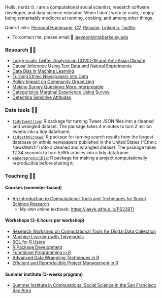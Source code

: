 
Hello, nerds :nerd_face:. I am a computational social scientist, research software developer, and data science educator. When I don't write or code, I enjoy being remarkably mediocre at running, cooking, and among other things.

Quick Links: [Personal Homepage](https://jaeyk.github.io/), [CV](https://jaeyk.github.io/files/CV_Jae_Yeon_Kim.pdf), [Resume](https://jaeyk.github.io/files/resume_Jae_Yeon_Kim.pdf), [LinkedIn](https://www.linkedin.com/in/jae-yeon-kim/), [Twitter](https://twitter.com/JaeJaeykim2)

- To contact me, please email :postbox: jaeyeonkim@berkeley.edu 

### Research :man_scientist:

- [Large-scale Twitter Analysis on COVID-19 and Anti-Asian Climate](https://github.com/jaeyk/covid19antiasian/)
- [Causal Inference Using Text Data and Natural Experiments](https://github.com/jaeyk/ITS-Text-Classification)
- [Data Bias in Machine Learning](https://github.com/jaeyk/intersectional-bias-in-ml)
- [Turning Ethnic Newspapers into Data](https://github.com/jaeyk/content-analysis-for-evaluating-ML-performances)
- [Policy Impact on Community Organizing](https://github.com/jaeyk/regression-analysis-with-time-series-data)
- [Making Survey Questions More Interpretable](https://github.com/jaeyk/validating-two-linked-fates)
- [Categorizing Marginal Experience Using Survey](https://github.com/jaeyk/measuring-lived-racial-experience)
- [Detecting Sensitive Attitudes](https://github.com/jaeyk/analyzing-list-experiments)

### Data tools :man_technologist:

- [`tidytweetjson`](https://github.com/jaeyk/tidytweetjson): R package for turning Tweet JSON files into a cleaned and wrangled dataset. The package takes 4 minutes to turn 2 million tweets into a tidy dataframe. 
- [`tidyethnicnews`](https://github.com/jaeyk/tidyethnicnews): R package for turning search results from the largest database on ethnic newspapers
published in the United States (“Ethnic NewsWatch”) into a cleaned and wrangled dataset. The package takes 12.34 seconds to turn 5,685 articles into a tidy dataframe.
- [`makereproducible`](https://github.com/jaeyk/makereproducible): R package for making a project computationally reproducible before sharing it.

### Teaching :man_teacher:

#### Courses (semester-based) 
- [An Introduction to Computational Tools and Techniques for Social Science Research](https://github.com/jaeyk/PS239T)
  - My own online textbook: https://jaeyk.github.io/PS239T/

#### Workshops (3-6 hours per workshop)
- [Research Workshop on Computational Tools for Digital Data Collection](https://github.com/jaeyk/digital_data_collection_workshop)
- [Machine Learning with Tidymodels](https://github.com/dlab-berkeley/Machine-Learning-with-tidymodels)
- [SQL for R Users](https://github.com/dlab-berkeley/sql-for-r-users) 
- [R Package Development](https://github.com/dlab-berkeley/R-package-development)
- [Functional Programming in R](https://github.com/dlab-berkeley/R-functional-programming)
- [Advanced Data Wrangling Techniques in R](https://github.com/dlab-berkeley/advanced-data-wrangling-in-R)
- [Efficient and Reproducible Project Management in R](https://github.com/dlab-berkeley/efficient-reproducible-project-management-in-R)

#### Summer institute (3-weeks program)

- [Summer Institute in Computational Social Science in the San Francisco Bay Area](https://compsocialscience.github.io/summer-institute/2020/bay_area/)
